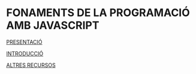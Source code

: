 # FONAMENTS DE LA PROGRAMACIÓ AMB JAVASCRIPT

[PRESENTACIÓ](./presentacio/presentacio.md)

[INTRODUCCIÓ](./introduccio/introduccio.md)

[ALTRES RECURSOS](./altres-recursos/altres-recursos.md)